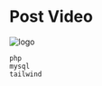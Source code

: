 # Post Video

![logo](https://cdn.discordapp.com/attachments/1196340381080625242/1196735568005042266/image.png?ex=65b8b5d9&is=65a640d9&hm=bbf6f86fcb3ba75cae8c134dadec8ac0214242dc551a576aa9038c814cf0d31f&)

```
php
mysql
tailwind
```
